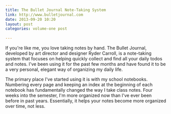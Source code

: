```yaml
---
title: The Bullet Journal Note-Taking System
link: http://www.bulletjournal.com
date: 2013-09-20 10:20
layout: post
categories: volume-one post
 
---
```



If you're like me, you love taking notes by hand. The Bullet Journal, developed by art director and designer Ryder Carroll, is a note-taking system that focuses on helping quickly collect and find all your daily todos and notes. I've been using it for the past few months and have found it to be a very personal, elegant way of organizing my daily life.

The primary place I've started using it is with my school notebooks. Numbering every page and keeping an index at the beginning of each notebook has fundamentally changed the way I take class notes. Four weeks into the semester, I'm more organized now than I've ever been before in past years. Essentially, it helps your notes become more organized over time, not less.
